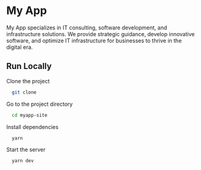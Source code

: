 # My App

My App specializes in IT consulting, software development, and
infrastructure solutions. We provide strategic guidance, develop
innovative software, and optimize IT infrastructure for businesses to
thrive in the digital era.

## Run Locally

Clone the project

```bash
  git clone
```

Go to the project directory

```bash
  cd myapp-site
```

Install dependencies

```bash
  yarn
```

Start the server

```bash
  yarn dev
```
